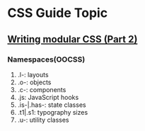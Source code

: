 # CSS Guide Topic

## [Writing modular CSS (Part 2)](https://zellwk.com/blog/css-architecture-2/?utm_source=CSS-Weekly&utm_campaign=Issue-258&utm_medium=email)

### Namespaces(OOCSS)

1. .l-: layouts
1. .o-: objects
1. .c-: components
1. .js: JavaScript hooks
1. .is-|.has-: state classes
1. .t1|.s1: typography sizes
1. .u-: utility classes
